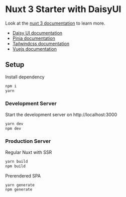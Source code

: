 # Nuxt 3 Starter with DaisyUI

Look at the [nuxt 3 documentation](https://v3.nuxtjs.org) to learn more.

* [Daisy UI documentation](https://daisyui.com/) 
* [Pinia documentation](https://pinia.vuejs.org/ssr/nuxt.html) 
* [Tailwindcss documentation](https://tailwindcss.com/) 
* [Vuejs documentation](https://vuejs.org/) 

## Setup

Install dependency 

```bash
npm i
yarn
```

### Development Server

Start the development server on http://localhost:3000

```bash
yarn dev
npm dev
```

### Production Server

Regular Nuxt with SSR
```bash
yarn build
npm build
```

Prerendered SPA
```bash
yarn generate
npm generate
```